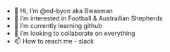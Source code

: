 - 👋 Hi, I’m @ed-byon aka Bwasman
- 👀 I’m interested in Football & Austrailian Shepherds
- 🌱 I’m currently learning github
- 💞️ I’m looking to collaborate on everything
- 📫 How to reach me - slack
